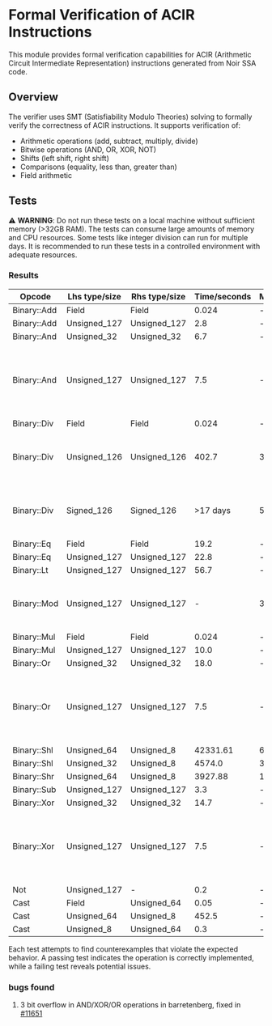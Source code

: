 # Formal Verification of ACIR Instructions

This module provides formal verification capabilities for ACIR (Arithmetic Circuit Intermediate Representation) instructions generated from Noir SSA code.

## Overview

The verifier uses SMT (Satisfiability Modulo Theories) solving to formally verify the correctness of ACIR instructions. It supports verification of:

- Arithmetic operations (add, subtract, multiply, divide)
- Bitwise operations (AND, OR, XOR, NOT)
- Shifts (left shift, right shift)
- Comparisons (equality, less than, greater than)
- Field arithmetic

## Tests

⚠️ **WARNING**: Do not run these tests on a local machine without sufficient memory (>32GB RAM). The tests can consume large amounts of memory and CPU resources. Some tests like integer division can run for multiple days. It is recommended to run these tests in a controlled environment with adequate resources.

### Results

| Opcode      | Lhs type/size | Rhs type/size | Time/seconds | Memory/GB | Success | SMT Term Type    | Reason                                                                                                        |
| ----------- | ------------- | ------------- | ------------ | --------- | ------- | ---------------- | ------------------------------------------------------------------------------------------------------------- |
| Binary::Add | Field         | Field         | 0.024        | -         | &check; | TermType::FFTerm |                                                                                                               |
| Binary::Add | Unsigned_127  | Unsigned_127  | 2.8          | -         | &check; | TermType::BVTerm |                                                                                                               |
| Binary::And | Unsigned_32   | Unsigned_32   | 6.7          | -         | &check; | TermType::BVTerm |                                                                                                               |
| Binary::And | Unsigned_127  | Unsigned_127  | 7.5          | -         | &cross; | TermType::BVTerm | [smt solver lookup doesnt support 2bits tables](https://github.com/AztecProtocol/aztec-packages/issues/11721) |
| Binary::Div | Field         | Field         | 0.024        | -         | &check; | TermType::FFTerm |                                                                                                               |
| Binary::Div | Unsigned_126  | Unsigned_126  | 402.7        | 3.5       | &cross; | TermType::BVTerm | [Field and bitvector logic mixing](https://github.com/AztecProtocol/aztec-packages/issues/11722)              |
| Binary::Div | Signed_126    | Signed_126    | >17 days     | 5.1       | &cross; | TermType::BVTerm | [Field and bitvector logic mixing](https://github.com/AztecProtocol/aztec-packages/issues/11722)              |
| Binary::Eq  | Field         | Field         | 19.2         | -         | &check; | TermType::FFTerm |                                                                                                               |
| Binary::Eq  | Unsigned_127  | Unsigned_127  | 22.8         | -         | &check; | TermType::BVTerm |                                                                                                               |
| Binary::Lt  | Unsigned_127  | Unsigned_127  | 56.7         | -         | &check; | TermType::BVTerm |                                                                                                               |
| Binary::Mod | Unsigned_127  | Unsigned_127  | -            | 3.2       | &cross; | TermType::BVTerm | [Field and bitvector logic mixing](https://github.com/AztecProtocol/aztec-packages/issues/11722)              |
| Binary::Mul | Field         | Field         | 0.024        | -         | &check; | TermType::FFTerm |                                                                                                               |
| Binary::Mul | Unsigned_127  | Unsigned_127  | 10.0         | -         | &check; | TermType::BVTerm |                                                                                                               |
| Binary::Or  | Unsigned_32   | Unsigned_32   | 18.0         | -         | &check; | TermType::BVTerm |                                                                                                               |
| Binary::Or  | Unsigned_127  | Unsigned_127  | 7.5          | -         | &cross; | TermType::BVTerm | [smt solver lookup doesnt support 2bits tables](https://github.com/AztecProtocol/aztec-packages/issues/11721) |
| Binary::Shl | Unsigned_64   | Unsigned_8    | 42331.61     | 63.2      | &check; | TermType::BVTerm |                                                                                                               |
| Binary::Shl | Unsigned_32   | Unsigned_8    | 4574.0       | 30        | &check; | TermType::BVTerm |                                                                                                               |
| Binary::Shr | Unsigned_64   | Unsigned_8    | 3927.88      | 10        | &check; | TermType::BVTerm |                                                                                                               |
| Binary::Sub | Unsigned_127  | Unsigned_127  | 3.3          | -         | &check; | TermType::BVTerm |                                                                                                               |
| Binary::Xor | Unsigned_32   | Unsigned_32   | 14.7         | -         | &check; | TermType::BVTerm |                                                                                                               |
| Binary::Xor | Unsigned_127  | Unsigned_127  | 7.5          | -         | &cross; | TermType::BVTerm | [smt solver lookup doesnt support 2bits tables](https://github.com/AztecProtocol/aztec-packages/issues/11721) |
| Not         | Unsigned_127  | -             | 0.2          | -         | &check; | TermType::BVTerm |                                                                                                               |
| Cast        | Field         | Unsigned_64         | 0.05        | -         | &check; | TermType::FFTerm |                                                                                                               |
| Cast        | Unsigned_64   | Unsigned_8         | 452.5        | -         | &check; | TermType::BVTerm |                                                                                                               |
| Cast        | Unsigned_8    | Unsigned_64        | 0.3        | -         | &check; | TermType::BVTerm |                                                                                                               |

Each test attempts to find counterexamples that violate the expected behavior. A passing test indicates the operation is correctly implemented, while a failing test reveals potential issues.

### bugs found

1. 3 bit overflow in AND/XOR/OR operations in barretenberg, fixed in [#11651](https://github.com/AztecProtocol/aztec-packages/commit/dddab22934b3abb798dbf204bccb68b557ee2193)

